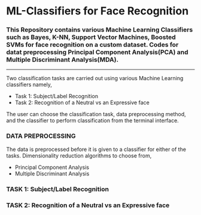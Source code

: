 # ML-Classifiers for Face Recognition
### This Repository contains various Machine Learning Classifiers such as Bayes, K-NN, Support Vector Machines, Boosted SVMs for face recognition on a custom dataset. Codes for datat preprocessing Principal Component Analysis(PCA) and Multiple Discriminant Analysis(MDA).

---
Two classification tasks are carried out using various Machine Learning classifiers namely,

- Task 1: Subject/Label Recognition
- Task 2: Recognition of a Neutral vs an Expressive face  

The user can choose the classification task, data preprocessing method, and the classifier to perform classification from the terminal interface.  

### DATA PREPROCESSING
The data is preprocessed before it is given to a classifier for either of the tasks. Dimensionality reduction algorithms to choose from,   
- Principal Component Analysis 
- Multiple Discriminant Analysis


### TASK 1: Subject/Label Recognition 
### TASK 2: Recognition of a Neutral vs an Expressive face 
